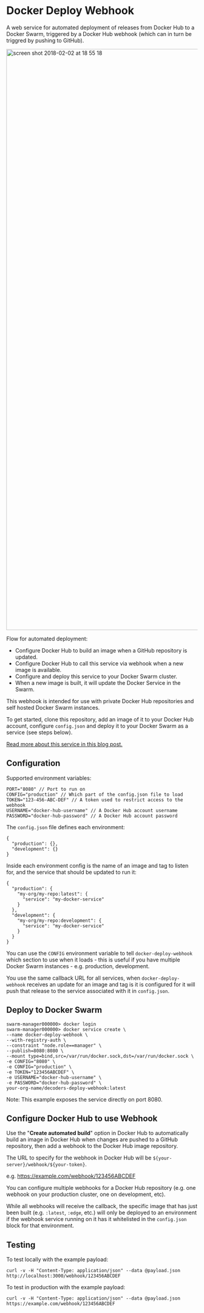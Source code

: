 # Docker Deploy Webhook

A web service for automated deployment of releases from Docker Hub to a Docker Swarm, triggered by a Docker Hub webhook (which can in turn be triggred by pushing to GitHub).

<img width="1526" alt="screen shot 2018-02-02 at 18 55 18" src="https://user-images.githubusercontent.com/595695/35750202-1efdaa5a-084c-11e8-8c7d-2b4fc0deb3c3.png">

Flow for automated deployment:

* Configure Docker Hub to build an image when a GitHub repository is updated.
* Configure Docker Hub to call this service via webhook when a new image is available.
* Configure and deploy this service to your Docker Swarm cluster.
* When a new image is built, it will update the Docker Service in the Swarm. 

This webhook is intended for use with private Docker Hub repositories and self hosted Docker Swarm instances.

To get started, clone this repository, add an image of it to your Docker Hub account, configure `config.json` and deploy it to your Docker Swarm as a service (see steps below).

[Read more about this service in this blog post.](https://medium.com/@iaincollins/docker-swarm-automated-deployment-cb477767dfcf)

## Configuration

Supported environment variables:

    PORT="8080" // Port to run on
    CONFIG="production" // Which part of the config.json file to load
    TOKEN="123-456-ABC-DEF" // A token used to restrict access to the webhook
    USERNAME="docker-hub-username" // A Docker Hub account username
    PASSWORD="docker-hub-password" // A Docker Hub account password

The `config.json` file defines each environment:

    {
      "production": {},
      "development": {}
    }

Inside each environment config is the name of an image and tag to listen for, and the service that should be updated to run it:

    {
      "production": {
        "my-org/my-repo:latest": {
          "service": "my-docker-service"
        }
      },
      "development": {
        "my-org/my-repo:development": {
          "service": "my-docker-service"
        }
      }
    }

You can use the `CONFIG` environment variable to tell `docker-deploy-webhook` which section to use when it loads - this is useful if you have multiple Docker Swarm instances - e.g. production, development.

You use the same callback URL for all services, when `docker-deploy-webhook` receives an update for an image and tag is it is configured for it will push that release to the service associated with it in `config.json`.

## Deploy to Docker Swarm

    swarm-manager000000> docker login
    swarm-manager000000> docker service create \
    --name docker-deploy-webhook \
    --with-registry-auth \
    --constraint "node.role==manager" \
    --publish=8080:8080 \
    --mount type=bind,src=/var/run/docker.sock,dst=/var/run/docker.sock \
    -e CONFIG="8080" \
    -e CONFIG="production" \
    -e TOKEN="123456ABCDEF" \
    -e USERNAME="docker-hub-username" \
    -e PASSWORD="docker-hub-password" \
    your-org-name/decoders-deploy-webhook:latest

Note: This example exposes the service directly on port 8080.

## Configure Docker Hub to use Webhook

Use the "**Create automated build**" option in Docker Hub to automatically build an image in Docker Hub when changes are pushed to a GitHub repository, then add a webhook to the Docker Hub image repository.

The URL to specify for the webhook in Docker Hub will be `${your-server}/webhook/${your-token}`.

e.g. https://example.com/webhook/123456ABCDEF

You can configure multiple webhooks for a Docker Hub repository (e.g. one webhook on your production cluster, one on development, etc).

While all webhooks will receive the callback, the specific image that has just been built (e.g. `:latest`, `:edge`, etc.) will only be deployed to an environment if the webhook service running on it has it whitelisted in the `config.json` block for that environment.

## Testing

To test locally with the example payload:

    curl -v -H "Content-Type: application/json" --data @payload.json  http://localhost:3000/webhook/123456ABCDEF

To test in production with the example payload:

    curl -v -H "Content-Type: application/json" --data @payload.json https://example.com/webhook/123456ABCDEF
